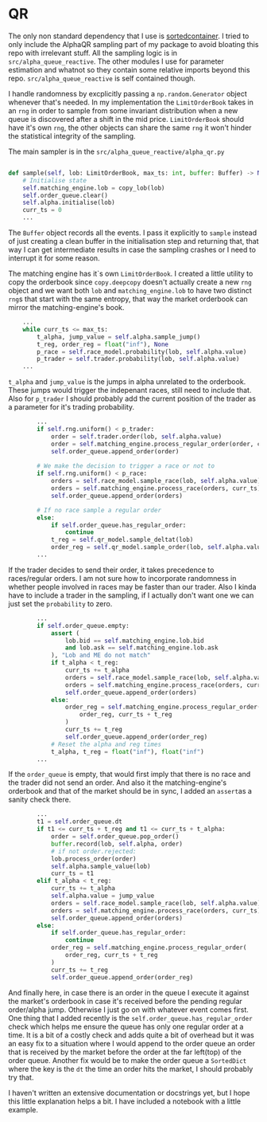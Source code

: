 # QR

The only non standard dependency that I use is [sortedcontainer](https://grantjenks.com/docs/sortedcontainers/). I tried to only include the AlphaQR sampling part of my package to avoid bloating this repo with irrelevant stuff. All the sampling logic is in `src/alpha_queue_reactive`. The other modules I use for parameter estimation and whatnot so they contain some relative imports beyond this repo. `src/alpha_queue_reactive` is self contained though.


I handle randomness by excplicitly passing a `np.random.Generator` object whenever that's needed. In my implementation the `LimitOrderBook` takes in an `rng` in order to sample from some invariant distribution when a new queue is discovered after a shift in the mid price. `LimitOrderBook` should have it's own `rng`, the other objects can share the same `rng` it won't hinder the statistical integrity of the sampling.

The main sampler is in the `src/alpha_queue_reactive/alpha_qr.py`
```python 

def sample(self, lob: LimitOrderBook, max_ts: int, buffer: Buffer) -> None:
    # Initialise state
    self.matching_engine.lob = copy_lob(lob)
    self.order_queue.clear()
    self.alpha.initialise(lob)
    curr_ts = 0
    ... 
```

The `Buffer` object records all the events. I pass it explicitly to `sample` instead of just creating a clean buffer in the initialisation step and returning that, that way I can get intermediate results in case the sampling crashes or I need to interrupt it for some reason.

The matching engine has it\`s own `LimitOrderBook`. I created a little utility to copy the orderbook since `copy.deepcopy` doesn't actually create a new `rng` object and we want both `lob` and `matching_engine.lob` to have two distinct `rng`s that start with the same entropy, that way the market orderbook can mirror the matching-engine's book.


```python
    ...
    while curr_ts <= max_ts:
        t_alpha, jump_value = self.alpha.sample_jump()
        t_reg, order_reg = float("inf"), None
        p_race = self.race_model.probability(lob, self.alpha.value)
        p_trader = self.trader.probability(lob, self.alpha.value)
    ...
```

`t_alpha` and `jump_value` is the jumps in alpha unrelated to the orderbook. These jumps would trigger the indepenant races, still need to include that. Also for `p_trader` I should probably add the current position of the trader as a parameter for it's trading probability.

```python 
        ...
        if self.rng.uniform() < p_trader:
            order = self.trader.order(lob, self.alpha.value)
            order = self.matching_engine.process_regular_order(order, curr_ts)
            self.order_queue.append_order(order)
            
        # We make the decision to trigger a race or not to
        if self.rng.uniform() < p_race:
            orders = self.race_model.sample_race(lob, self.alpha.value)
            orders = self.matching_engine.process_race(orders, curr_ts)
            self.order_queue.append_order(orders)

        # If no race sample a regular order
        else:
            if self.order_queue.has_regular_order:
                continue
            t_reg = self.qr_model.sample_deltat(lob)
            order_reg = self.qr_model.sample_order(lob, self.alpha.value)
        ...
```
If the trader decides to send their order, it takes precedence to races/regular orders. I am not sure how to incorporate randomness in whether people involved in races may be faster than our trader. Also I kinda have to include a trader in the sampling, if I actually don't want one we can just set the `probability` to zero. 

```python 
        ...
        if self.order_queue.empty:
            assert (
                lob.bid == self.matching_engine.lob.bid
                and lob.ask == self.matching_engine.lob.ask
            ), "Lob and ME do not match"
            if t_alpha < t_reg:
                curr_ts += t_alpha
                orders = self.race_model.sample_race(lob, self.alpha.value)
                orders = self.matching_engine.process_race(orders, curr_ts)
                self.order_queue.append_order(orders)
            else:
                order_reg = self.matching_engine.process_regular_order(
                    order_reg, curr_ts + t_reg
                )
                curr_ts += t_reg
                self.order_queue.append_order(order_reg)
            # Reset the alpha and reg times
            t_alpha, t_reg = float("inf"), float("inf")
        ...
```
If the `order_queue` is empty, that would first imply that there is no race and the trader did not send an order. And also it the matching-engine's orderbook and that of the market should be in sync, I added an `assert`as a sanity check there.


```python 
        ...
        t1 = self.order_queue.dt
        if t1 <= curr_ts + t_reg and t1 <= curr_ts + t_alpha:
            order = self.order_queue.pop_order()
            buffer.record(lob, self.alpha, order)
            # if not order.rejected:
            lob.process_order(order)
            self.alpha.sample_value(lob)
            curr_ts = t1
        elif t_alpha < t_reg:
            curr_ts += t_alpha
            self.alpha.value = jump_value
            orders = self.race_model.sample_race(lob, self.alpha.value)
            orders = self.matching_engine.process_race(orders, curr_ts)
            self.order_queue.append_order(orders)
        else:
            if self.order_queue.has_regular_order:
                continue 
            order_reg = self.matching_engine.process_regular_order(
                order_reg, curr_ts + t_reg
            )
            curr_ts += t_reg
            self.order_queue.append_order(order_reg)
```

And finally here, in case there is an order in the queue I execute it against the market's orderbook in case it's received before the pending regular order/alpha jump. Otherwise I just go on with whatever event comes first. One thing that I added recently is the `self.order_queue.has_regular_order` check which helps me ensure the queue has only one regular order at a time. It is a bit of a costly check and adds quite a bit of overhead but it was an easy fix to a situation where I would append to the order queue an order that is received by the market before the order at the far left(top) of the order queue. Another fix would be to make the order queue a `SortedDict` where the key is the `dt` the time an order hits the market, I should probably try that.

I haven't written an extensive documentation or docstrings yet, but I hope this little explanation helps a bit. I have included a notebook with a little example.
